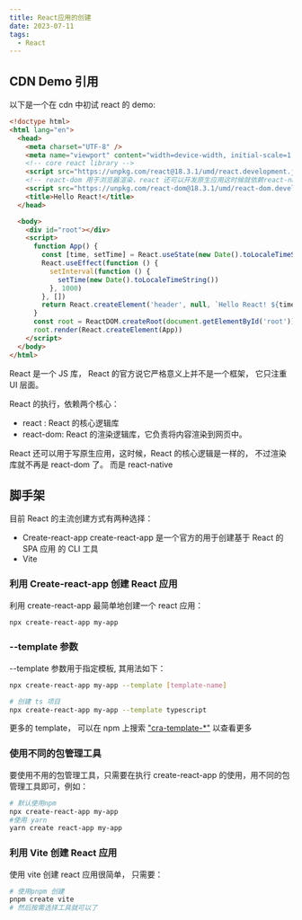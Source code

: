 ```yaml
---
title: React应用的创建
date: 2023-07-11
tags:
  - React
---
```


## CDN Demo 引用

以下是一个在 cdn 中初试 react 的 demo:

```html
<!doctype html>
<html lang="en">
  <head>
    <meta charset="UTF-8" />
    <meta name="viewport" content="width=device-width, initial-scale=1.0" />
    <!-- core react library -->
    <script src="https://unpkg.com/react@18.3.1/umd/react.development.js"></script>
    <!-- react-dom 用于浏览器渲染，react 还可以开发原生应用这时候就依赖react-native -->
    <script src="https://unpkg.com/react-dom@18.3.1/umd/react-dom.development.js"></script>
    <title>Hello React!</title>
  </head>

  <body>
    <div id="root"></div>
    <script>
      function App() {
        const [time, setTime] = React.useState(new Date().toLocaleTimeString())
        React.useEffect(function () {
          setInterval(function () {
            setTime(new Date().toLocaleTimeString())
          }, 1000)
        }, [])
        return React.createElement('header', null, `Hello React! ${time}`)
      }
      const root = ReactDOM.createRoot(document.getElementById('root'))
      root.render(React.createElement(App))
    </script>
  </body>
</html>
```

React 是一个 JS 库， React 的官方说它严格意义上并不是一个框架， 它只注重 UI 层面。

React 的执行，依赖两个核心：

- react : React 的核心逻辑库
- react-dom: React 的渲染逻辑库，它负责将内容渲染到网页中。

React 还可以用于写原生应用，这时候，React 的核心逻辑是一样的， 不过渲染库就不再是 react-dom 了。 而是 react-native

## 脚手架

目前 React 的主流创建方式有两种选择：

- Create-react-app
  create-react-app 是一个官方的用于创建基于 React 的 SPA 应用 的 CLI 工具
- Vite

### 利用 Create-react-app 创建 React 应用

利用 create-react-app 最简单地创建一个 react 应用：

```bash
npx create-react-app my-app

```

### --template 参数

--template 参数用于指定模板, 其用法如下：

```bash
npx create-react-app my-app --template [template-name]
```

```bash
# 创建 ts 项目
npx create-react-app my-app --template typescript
```

更多的 template， 可以在 npm 上搜索 ["cra-template-\*"](https://www.npmjs.com/search?q=cra-template-*) 以查看更多

### 使用不同的包管理工具

要使用不用的包管理工具，只需要在执行 create-react-app 的使用，用不同的包管理工具即可，例如：

```bash
# 默认使用npm
npx create-react-app my-app
#使用 yarn
yarn create react-app my-app
```

### 利用 Vite 创建 React 应用

使用 vite 创建 react 应用很简单， 只需要：

```bash
# 使用pnpm 创建
pnpm create vite
# 然后按需选择工具就可以了
```
